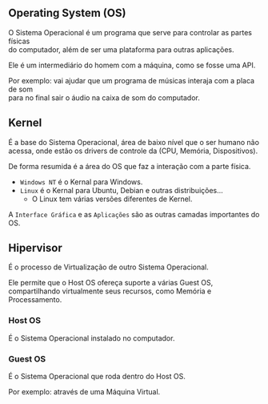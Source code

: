 ## Operating System (OS)

O Sistema Operacional é um programa que serve para controlar as partes físicas  
do computador, além de ser uma plataforma para outras aplicações.

Ele é um intermediário do homem com a máquina, como se fosse uma API.

Por exemplo: vai ajudar que um programa de músicas interaja com a placa de som  
para no final sair o áudio na caixa de som do computador.

## Kernel

É a base do Sistema Operacional, área de baixo nível que o ser humano não  
acessa, onde estão os drivers de controle da (CPU, Memória, Dispositivos).

De forma resumida é a área do OS que faz a interação com a parte física.

* `Windows NT` é o Kernal para Windows.
* `Linux` é o Kernal para Ubuntu, Debian e outras distribuições...
  * O Linux tem várias versões diferentes de Kernel.

A `Interface Gráfica` e as `Aplicações` são as outras camadas importantes do OS.

## Hipervisor

É o processo de Virtualização de outro Sistema Operacional.

Ele permite que o Host OS ofereça suporte a várias Guest OS, compartilhando
virtualmente seus recursos, como Memória e Processamento.

### Host OS

É o Sistema Operacional instalado no computador.

### Guest OS

É o Sistema Operacional que roda dentro do Host OS.

Por exemplo: através de uma Máquina Virtual.
